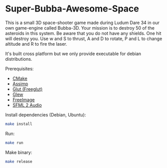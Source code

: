Super-Bubba-Awesome-Space
=========================

This is a small 3D space-shooter game made during Ludum Dare 34 in our own game-engine called Bubba-3D. Your mission is to destroy 50 of the asteroids in this system. Be aware that you do not have any shields. One hit will destroy you. Use w and S to thrust, A and D to rotate, P and L to change altitude and R to fire the laser.

It's built cross platform but we only provide executable for debian distributions.

Prerequisites:
* <a href="http://www.cmake.org/">CMake</a>
* <a href="http://assimp.sourceforge.net/">Assimp</a>
* <a href="http://freeglut.sourceforge.net/">Glut (Freeglut)</a>
* <a href="http://glew.sourceforge.net/">Glew</a>
* <a href="http://freeimage.sourceforge.net/">FreeImage</a><br />
* <a href="http://www.sfml-dev.org/index.php">SFML 2 Audio</a><br />

Install dependencies (Debian, Ubuntu):
```bash
make install
```

Run:
```bash
make run
```

Make binary:
```bash
make release
```



